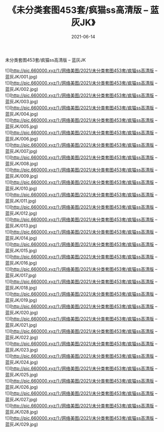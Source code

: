 ﻿---
layout: post
title:  《未分类套图453套/疯猫ss高清版 – 蓝灰JK》
date:   2021-06-14
img: http://pic.660000.xyz/1:/网络美图/2021/未分类套图453套/疯猫ss高清版 – 蓝灰JK/000.jpg
categories: [美女, 清纯, 唯美]
---

未分类套图453套/疯猫ss高清版 – 蓝灰JK

 ![](http://pic.660000.xyz/1:/网络美图/2021/未分类套图453套/疯猫ss高清版 – 蓝灰JK/001.jpg) <br>![](http://pic.660000.xyz/1:/网络美图/2021/未分类套图453套/疯猫ss高清版 – 蓝灰JK/002.jpg) <br>![](http://pic.660000.xyz/1:/网络美图/2021/未分类套图453套/疯猫ss高清版 – 蓝灰JK/003.jpg) <br>![](http://pic.660000.xyz/1:/网络美图/2021/未分类套图453套/疯猫ss高清版 – 蓝灰JK/004.jpg) <br>![](http://pic.660000.xyz/1:/网络美图/2021/未分类套图453套/疯猫ss高清版 – 蓝灰JK/005.jpg) <br>![](http://pic.660000.xyz/1:/网络美图/2021/未分类套图453套/疯猫ss高清版 – 蓝灰JK/006.jpg) <br>![](http://pic.660000.xyz/1:/网络美图/2021/未分类套图453套/疯猫ss高清版 – 蓝灰JK/007.jpg) <br>![](http://pic.660000.xyz/1:/网络美图/2021/未分类套图453套/疯猫ss高清版 – 蓝灰JK/008.jpg) <br>![](http://pic.660000.xyz/1:/网络美图/2021/未分类套图453套/疯猫ss高清版 – 蓝灰JK/009.jpg) <br>![](http://pic.660000.xyz/1:/网络美图/2021/未分类套图453套/疯猫ss高清版 – 蓝灰JK/010.jpg) <br>![](http://pic.660000.xyz/1:/网络美图/2021/未分类套图453套/疯猫ss高清版 – 蓝灰JK/011.jpg) <br>![](http://pic.660000.xyz/1:/网络美图/2021/未分类套图453套/疯猫ss高清版 – 蓝灰JK/012.jpg) <br>![](http://pic.660000.xyz/1:/网络美图/2021/未分类套图453套/疯猫ss高清版 – 蓝灰JK/013.jpg) <br>![](http://pic.660000.xyz/1:/网络美图/2021/未分类套图453套/疯猫ss高清版 – 蓝灰JK/014.jpg) <br>![](http://pic.660000.xyz/1:/网络美图/2021/未分类套图453套/疯猫ss高清版 – 蓝灰JK/015.jpg) <br>![](http://pic.660000.xyz/1:/网络美图/2021/未分类套图453套/疯猫ss高清版 – 蓝灰JK/016.jpg) <br>![](http://pic.660000.xyz/1:/网络美图/2021/未分类套图453套/疯猫ss高清版 – 蓝灰JK/017.jpg) <br>![](http://pic.660000.xyz/1:/网络美图/2021/未分类套图453套/疯猫ss高清版 – 蓝灰JK/018.jpg) <br>![](http://pic.660000.xyz/1:/网络美图/2021/未分类套图453套/疯猫ss高清版 – 蓝灰JK/019.jpg) <br>![](http://pic.660000.xyz/1:/网络美图/2021/未分类套图453套/疯猫ss高清版 – 蓝灰JK/020.jpg) <br>![](http://pic.660000.xyz/1:/网络美图/2021/未分类套图453套/疯猫ss高清版 – 蓝灰JK/021.jpg) <br>![](http://pic.660000.xyz/1:/网络美图/2021/未分类套图453套/疯猫ss高清版 – 蓝灰JK/022.jpg) <br>![](http://pic.660000.xyz/1:/网络美图/2021/未分类套图453套/疯猫ss高清版 – 蓝灰JK/023.jpg) <br>![](http://pic.660000.xyz/1:/网络美图/2021/未分类套图453套/疯猫ss高清版 – 蓝灰JK/024.jpg) <br>![](http://pic.660000.xyz/1:/网络美图/2021/未分类套图453套/疯猫ss高清版 – 蓝灰JK/025.jpg) <br>![](http://pic.660000.xyz/1:/网络美图/2021/未分类套图453套/疯猫ss高清版 – 蓝灰JK/026.jpg) <br>![](http://pic.660000.xyz/1:/网络美图/2021/未分类套图453套/疯猫ss高清版 – 蓝灰JK/027.jpg) <br>![](http://pic.660000.xyz/1:/网络美图/2021/未分类套图453套/疯猫ss高清版 – 蓝灰JK/028.jpg) <br>![](http://pic.660000.xyz/1:/网络美图/2021/未分类套图453套/疯猫ss高清版 – 蓝灰JK/029.jpg) <br>